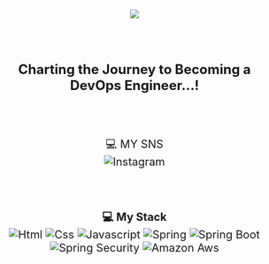 <p align="center" style="font-size: 20px;">
  <img src="https://capsule-render.vercel.app/api?type=wave&color=auto&height=300&section=header&text=Welcome%20jjuuuunnii's%20world!!&fontSize=40" />
</p>

<br/><br/>

<p align="center" style="font-size: 24px;">
  <strong>Charting the Journey to Becoming a DevOps Engineer...!</strong>
</p>

<br/><br/>

<p align="center" style="font-size: 20px;">
  💻 MY SNS <br/>
  <img alt="Instagram" src="https://img.shields.io/badge/Instagram-E4405F.svg?&style=for-the-badge&logo=instagram&logoColor=white"/>
</p>

<br/><br/>

<p align="center" style="font-size: 20px;">
  <strong>💻 My Stack</strong><br/>
  <img alt="Html" src="https://img.shields.io/badge/HTML5-E34F26.svg?&style=for-the-badge&logo=HTML5&logoColor=white"/>   <img alt="Css" src="https://img.shields.io/badge/CSS3-1572B6.svg?&style=for-the-badge&logo=CSS3&logoColor=white"/>   <img alt="Javascript" src="https://img.shields.io/badge/javascript-F7DF1E.svg?&style=for-the-badge&logo=javascript&logoColor=white"/>   <img alt="Spring" src="https://img.shields.io/badge/spring-6DB33F.svg?&style=for-the-badge&logo=Spring&logoColor=white"/>   <img alt="Spring Boot" src="https://img.shields.io/badge/springboot-6DB33F.svg?&style=for-the-badge&logo=springboot&logoColor=white"/>   <img alt="Spring Security" src="https://img.shields.io/badge/springsecurity-6DB33F.svg?&style=for-the-badge&logo=springsecurity&logoColor=white"/>   <img alt="Amazon Aws" src="https://img.shields.io/badge/amazonaws-232F3E.svg?&style=for-the-badge&logo=amazonaws&logoColor=white"/>
</p>
